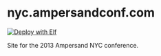 # nyc.ampersandconf.com

[![Deploy with Elf](https://img.shields.io/badge/deploy-elf-green.svg?style=flat-square)](http://elf.clearleft.com)

Site for the 2013 Ampersand NYC conference.